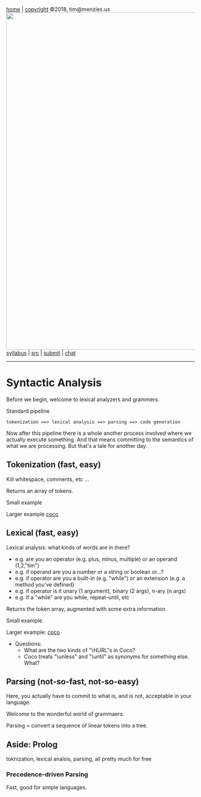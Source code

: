 [home](http://tiny.cc/plm18) |
[copyright](https://github.com/txt/plm18/blob/master/LICENSE.md) &copy;2018, tim&commat;menzies.us
<br>
[<img width=900 src="https://raw.githubusercontent.com/txt/plm18/master/img/banner.png">](http://tiny.cc/plm18)<br>
[syllabus](https://github.com/txt/plm18/blob/master/doc/syllabus.md) |
[src](https://github.com/txt/plm18/tree/master/src) |
[submit](http://tiny.cc/plm18give) |
[chat](https://plm18.slack.com/)


______



# Syntactic Analysis

Before we begin, welcome to lexical analyzers and grammers. 

Standard pipeline

    tokenization ==> lexical analysis ==> parsing ==> code generation

Now after this pipeline there is a whole another process involved where we actually execute something.
And that means committing to the semantics of what we are processing. 
But that's a tale for another day. 

## Tokenization (fast, easy)

Kill whitespace, comments, etc ...

Returns an array of tokens.

Small example

Larger example [coco](http://satyr.github.io/coco/src/#lexer19)

## Lexical (fast, easy)

Lexical analysis: what kinds of words are in there?

- e.g. are you an operator (e.g. plus, minus, multiple) or an operand (1,2,"tim")
- e.g. if operand are you a number or a string or boolean or...?
- e.g. if operator are you a built-in (e.g. "while") or an extension (e.g. a method you've defined)
- e.g. if operator is it unary (1 argument), binary (2 args), n-ary (n args)
- e.g. if a "while" are you while, repeat-until, etc

Returns the token array, augmented with some extra information.

Small example.

Larger example: [coco](http://satyr.github.io/coco/src/#lexer)

- Questions:
   - What are the two kinds of "\\HURL"s in Coco?
   - Coco treats "\\unless" and "\\until" as synonyms for  something else. What?


## Parsing (not-so-fast, not-so-easy)

Here, you actually have to commit to what is, and is not, acceptable in your language.

Welcome to the wonderful world of grammaers.

Parsing = convert a sequence of linear tokens into a tree.

## Aside: Prolog

toknization, lexical analsis, parsing, all pretty much for free


### Precedence-driven Parsing

Fast, good for simple languages.



